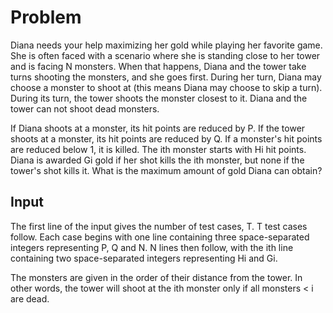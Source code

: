 # Problem

Diana needs your help maximizing her gold while playing her favorite game. She is often faced with a scenario where she is standing close to her tower and is facing N monsters. When that happens, Diana and the tower take turns shooting the monsters, and she goes first. During her turn, Diana may choose a monster to shoot at (this means Diana may choose to skip a turn). During its turn, the tower shoots the monster closest to it. Diana and the tower can not shoot dead monsters.

If Diana shoots at a monster, its hit points are reduced by P. If the tower shoots at a monster, its hit points are reduced by Q. If a monster's hit points are reduced below 1, it is killed. The ith monster starts with Hi hit points. Diana is awarded Gi gold if her shot kills the ith monster, but none if the tower's shot kills it. What is the maximum amount of gold Diana can obtain?

## Input

The first line of the input gives the number of test cases, T. T test cases follow. Each case begins with one line containing three space-separated integers representing P, Q and N. N lines then follow, with the ith line containing two space-separated integers representing Hi and Gi.

The monsters are given in the order of their distance from the tower. In other words, the tower will shoot at the ith monster only if all monsters < i are dead.
